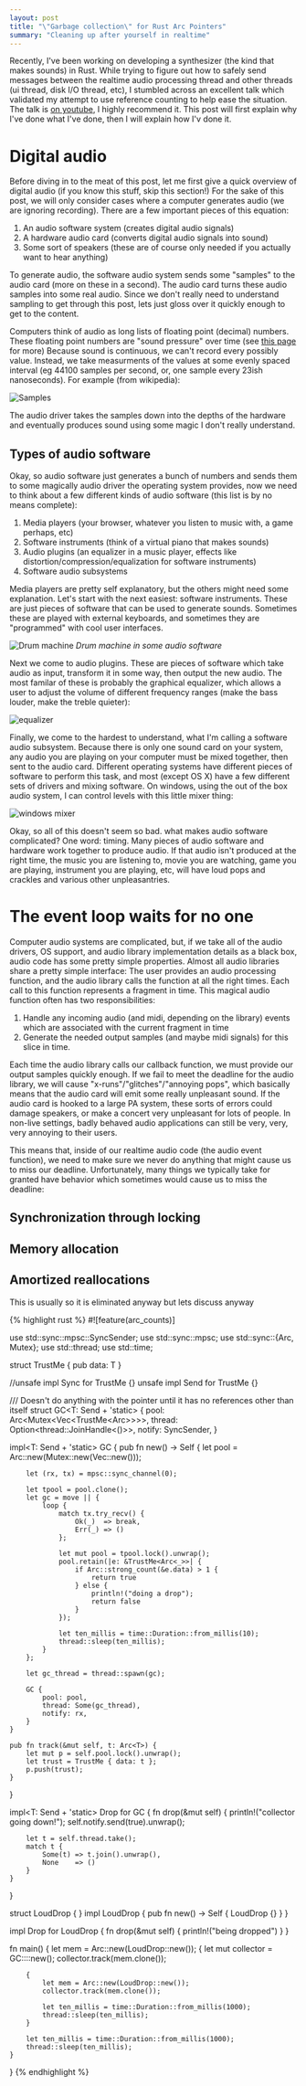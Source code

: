 ```yaml
---
layout: post
title: "\"Garbage collection\" for Rust Arc Pointers"
summary: "Cleaning up after yourself in realtime"
---
```


Recently, I've been working on developing a synthesizer (the kind that makes sounds) in Rust.
While trying to figure out how to safely send messages between the realtime audio processing thread and other threads (ui thread, disk I/O thread, etc), I stumbled across an excellent talk which validated my attempt to use reference counting to help ease the situation.
The talk is [on youtube](https://www.youtube.com/watch?v=boPEO2auJj4), I highly recommend it.
This post will first explain why I've done what I've done, then I will explain how I'v done it.

# Digital audio
Before diving in to the meat of this post, let me first give a quick overview of digital audio (if you know this stuff, skip this section!)
For the sake of this post, we will only consider cases where a computer generates audio (we are ignoring recording).
There are a few important pieces of this equation:

1. An audio software system (creates digital audio signals)
2. A hardware audio card (converts digital audio signals into sound)
3. Some sort of speakers (these are of course only needed if you actually want to hear anything)

To generate audio, the software audio system sends some "samples" to the audio card (more on these in a second).
The audio card turns these audio samples into some real audio.
Since we don't really need to understand sampling to get through this post, lets just gloss over it quickly enough to get to the content.

Computers think of audio as long lists of floating point (decimal) numbers.
These floating point numbers are "sound pressure" over time (see [this page](https://docs.cycling74.com/max5/tutorials/msp-tut/mspdigitalaudio.html) for more)
Because sound is continuous, we can't record every possibly value.
Instead, we take measurments of the values at some evenly spaced interval (eg 44100 samples per second, or, one sample every 23ish nanoseconds).
For example (from wikipedia):

![Samples](https://upload.wikimedia.org/wikipedia/commons/thumb/b/bf/Pcm.svg/500px-Pcm.svg.png)

The audio driver takes the samples down into the depths of the hardware and eventually produces sound using some magic I don't really understand.

## Types of audio software
Okay, so audio software just generates a bunch of numbers and sends them to some magically audio driver the operating system provides, now we need to think about a few different kinds of audio software (this list is by no means complete):

1. Media players (your browser, whatever you listen to music with, a game perhaps, etc)
2. Software instruments (think of a virtual piano that makes sounds)
3. Audio plugins (an equalizer in a music player, effects like distortion/compression/equalization for software instruments)
4. Software audio subsystems

Media players are pretty self explanatory, but the others might need some explanation.
Let's start with the next easiest: software instruments.
These are just pieces of software that can be used to generate sounds.
Sometimes these are played with external keyboards, and sometimes they are "programmed" with cool user interfaces.

![Drum machine](/img/sound/reason_drums.jpg)
*Drum machine in some audio software*

Next we come to audio plugins.
These are pieces of software which take audio as input, transform it in some way, then output the new audio.
The most familar of these is probably the graphical equalizer, which allows a user to adjust the volume of different frequency ranges (make the bass louder, make the treble quieter):

![equalizer](/img/sound/itunes_eq.jpg)

Finally, we come to the hardest to understand, what I'm calling a software audio subsystem.
Because there is only one sound card on your system, any audio you are playing on your computer must be mixed together, then sent to the audio card.
Different operating systems have different pieces of software to perform this task, and most (except OS X) have a few different sets of drivers and mixing software.
On windows, using the out of the box audio system, I can control levels with this little mixer thing:

![windows mixer](/img/sound/win_mixer.png)

Okay, so all of this doesn't seem so bad.
what makes audio software complicated?
One word: timing.
Many pieces of audio software and hardware work together to produce audio.
If that audio isn't produced at the right time, the music you are listening to, movie you are watching, game you are playing, instrument you are playing, etc, will have loud pops and crackles and various other unpleasantries.

# The event loop waits for no one
Computer audio systems are complicated, but, if we take all of the audio drivers, OS support, and audio library implementation details as a black box, audio code has some pretty simple properties.
Almost all audio libraries share a pretty simple interface: The user provides an audio processing function, and the audio library calls the function at all the right times.
Each call to this function represents a fragment in time.
This magical audio function often has two responsibilities:

1. Handle any incoming audio (and midi, depending on the library) events which are associated with the current fragment in time
2. Generate the needed output samples (and maybe midi signals) for this slice in time.

Each time the audio library calls our callback function, we must provide our output samples quickly enough.
If we fail to meet the deadline for the audio library, we will cause "x-runs"/"glitches"/"annoying pops", which basically means that the audio card will emit some really unpleasant sound.
If the audio card is hooked to a large PA system, these sorts of errors could damage speakers, or make a concert very unpleasant for lots of people.
In non-live settings, badly behaved audio applications can still be very, very, very annoying to their users.

This means that, inside of our realtime audio code (the audio event function), we need to make sure we never do anything that might cause us to miss our deadline.
Unfortunately, many things we typically take for granted have behavior which sometimes would cause us to miss the deadline:

## Synchronization through locking
## Memory allocation
## Amortized reallocations
This is usually so it is eliminated anyway but lets discuss anyway


{% highlight rust %}
#![feature(arc_counts)]

use std::sync::mpsc::SyncSender;
use std::sync::mpsc;
use std::sync::{Arc, Mutex};
use std::thread;
use std::time;

struct TrustMe<T> {
    pub data: T
}

//unsafe impl<T> Sync for TrustMe<T> {}
unsafe impl<T> Send for TrustMe<T> {}

/// Doesn't do anything with the pointer until it has no references other than itself
struct GC<T: Send + 'static> {
    pool: Arc<Mutex<Vec<TrustMe<Arc<T>>>>>,
    thread: Option<thread::JoinHandle<()>>,
    notify: SyncSender<bool>,
}

impl<T: Send + 'static> GC<T> {
    pub fn new() -> Self {
        let pool = Arc::new(Mutex::new(Vec::new()));

        let (rx, tx) = mpsc::sync_channel(0);

        let tpool = pool.clone();
        let gc = move || {
            loop {
                match tx.try_recv() {
                    Ok(_)  => break,
                    Err(_) => ()
                };

                let mut pool = tpool.lock().unwrap();
                pool.retain(|e: &TrustMe<Arc<_>>| {
                    if Arc::strong_count(&e.data) > 1 {
                        return true
                    } else {
                        println!("doing a drop");
                        return false
                    }
                });

                let ten_millis = time::Duration::from_millis(10);
                thread::sleep(ten_millis);
            }
        };

        let gc_thread = thread::spawn(gc);

        GC {
            pool: pool,
            thread: Some(gc_thread),
            notify: rx,
        }
    }

    pub fn track(&mut self, t: Arc<T>) {
        let mut p = self.pool.lock().unwrap();
        let trust = TrustMe { data: t };
        p.push(trust);
    }
}

impl<T: Send + 'static> Drop for GC<T> {
    fn drop(&mut self) {
        println!("collector going down!");
        self.notify.send(true).unwrap();

        let t = self.thread.take();
        match t {
            Some(t) => t.join().unwrap(),
            None    => ()
        }
    }
}

struct LoudDrop { }
impl LoudDrop {
    pub fn new() -> Self { LoudDrop {} }
}

impl Drop for LoudDrop {
    fn drop(&mut self) {
        println!("being dropped")
    }
}

fn main() {
    let mem = Arc::new(LoudDrop::new());
    {
        let mut collector = GC::<LoudDrop>::new();
        collector.track(mem.clone());

        {
            let mem = Arc::new(LoudDrop::new());
            collector.track(mem.clone());

            let ten_millis = time::Duration::from_millis(1000);
            thread::sleep(ten_millis);
        }

        let ten_millis = time::Duration::from_millis(1000);
        thread::sleep(ten_millis);
    }
}
{% endhighlight %}
